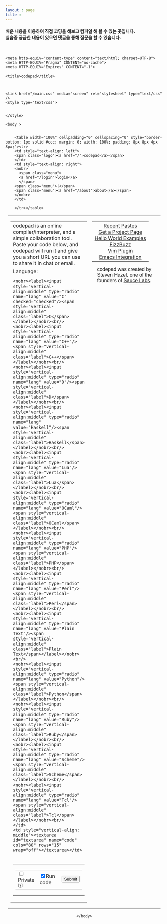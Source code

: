 ```yaml
---
layout : page
title :
---
```

<h4>배운 내용을 이용하여 직접 코딩을 해보고 컴파일 해 볼 수 있는 곳입니다.<br/>
실습중 궁금한 내용이 있으면 댓글을 통해 질문을 할 수 있습니다.</h4>
<br/>

<!DOCTYPE html>
<html>

<head>

    <meta http-equiv="content-type" content="text/html; charset=UTF-8">
    <meta HTTP-EQUIV="Pragma" CONTENT="no-cache">
    <meta HTTP-EQUIV="Expires" CONTENT="-1">

    <title>codepad</title>

    

    <link href="/main.css" media="screen" rel="stylesheet" type="text/css" />
    <style type="text/css">
    

    </style>

</head>


    <body >


        <table width="100%" cellpadding="0" cellspacing="0" style="border-bottom: 1px solid #ccc; margin: 0; width: 100%; padding: 8px 8px 4px 8px;"><tr>
        <td style="text-align: left">
        <span class="logo"><a href="/">codepad</a></span>
        </td>
        <td style="text-align: right">
        <nobr>
          <span class="menu">
          <a href="/login">login</a>
          </span>
        <span class="menu">|</span>
        <span class="menu"><a href="/about">about</a></span>
        </nobr>
        </td>
        
        </tr></table>

<div style="margin: 8px 8px 8px 8px">

        





<p>
<center>
<table border="0" cellpadding="0" cellspacing="0" width="1%">
<tr>
<td style="vertical-align: top" width="1%">

  <div
   class="editor"
   id="editor"
  >
  <form action="/" method="post">
  <table cellpadding="10" width="1%">
    <tr>
    <td colspan="2">
    <span class="label">codepad is an online compiler/interpreter,
    and a simple collaboration tool.<br/>  Paste your code below, and
    codepad will run it and give you a short URL you can use to share
    it in chat or email.
    </span>
    </td>
    </tr>

  <tr>
    <td style="vertical-align: top"><span style="vertical-align:middle" class="label">Language:</span>
   <br/>

    <nobr><label><input style="vertical-align:middle" type="radio" name="lang" value="C" checked="checked"/><span style="vertical-align:middle" class="label">C</span></label></nobr><br/>
    <nobr><label><input style="vertical-align:middle" type="radio" name="lang" value="C++"/><span style="vertical-align:middle" class="label">C++</span></label></nobr><br/>
    <nobr><label><input style="vertical-align:middle" type="radio" name="lang" value="D"/><span style="vertical-align:middle" class="label">D</span></label></nobr><br/>
    <nobr><label><input style="vertical-align:middle" type="radio" name="lang" value="Haskell"/><span style="vertical-align:middle" class="label">Haskell</span></label></nobr><br/>
    <nobr><label><input style="vertical-align:middle" type="radio" name="lang" value="Lua"/><span style="vertical-align:middle" class="label">Lua</span></label></nobr><br/>
    <nobr><label><input style="vertical-align:middle" type="radio" name="lang" value="OCaml"/><span style="vertical-align:middle" class="label">OCaml</span></label></nobr><br/>
    <nobr><label><input style="vertical-align:middle" type="radio" name="lang" value="PHP"/><span style="vertical-align:middle" class="label">PHP</span></label></nobr><br/>
    <nobr><label><input style="vertical-align:middle" type="radio" name="lang" value="Perl"/><span style="vertical-align:middle" class="label">Perl</span></label></nobr><br/>
    <nobr><label><input style="vertical-align:middle" type="radio" name="lang" value="Plain Text"/><span style="vertical-align:middle" class="label">Plain Text</span></label></nobr><br/>
    <nobr><label><input style="vertical-align:middle" type="radio" name="lang" value="Python"/><span style="vertical-align:middle" class="label">Python</span></label></nobr><br/>
    <nobr><label><input style="vertical-align:middle" type="radio" name="lang" value="Ruby"/><span style="vertical-align:middle" class="label">Ruby</span></label></nobr><br/>
    <nobr><label><input style="vertical-align:middle" type="radio" name="lang" value="Scheme"/><span style="vertical-align:middle" class="label">Scheme</span></label></nobr><br/>
    <nobr><label><input style="vertical-align:middle" type="radio" name="lang" value="Tcl"/><span style="vertical-align:middle" class="label">Tcl</span></label></nobr><br/>
    </td>
    <td style="vertical-align: middle"><textarea id="textarea" name="code" cols="80" rows="15" wrap="off"></textarea></td>
  </tr>
  <tr>
    <td colspan="2" style="vertical-align: middle; text-align: right">
      <table cellspacing="0" cellpadding="0" width="100%"><tr>
      <td style="text-align: right;">
      <div style="float: right">
      <table><tr>
      <td>
      <label style="margin-right:1em">
        <input style="vertical-align:middle"
          type="checkbox" name="private" value="True"
        /><span style="vertical-align:middle" class="label">Private</span>
              <span class="label" style="font-size:75%;">[<a href="/help/private-pastes" onClick="window.open(this.href, 'new_window', 'height=300, width=400'); return false;">?</a>]</span>
      </label>
      </td>
      <td>
      <label style="margin-right:1em">
        <input style="vertical-align:middle"
          type="checkbox" name="run" value="True"
            checked="True"
        /><span style="vertical-align:middle" class="label">Run code</span>
      </label>
      </td>
      <td style="text-align: right">
      <input type="submit" name="submit" value="Submit"/>
      </td>
      </tr></table>
      </div>
      </td></tr></table>
    </td>
  </tr>
  </table>
  </form>
  </div>
  <script>
    // Allow the usage of the tab key when typing in the code box, 
    // rather than unfocusing the element.

    var ta = document.getElementById('textarea');
    ta.onkeydown = function(e) {
      // if the key was the tab key, and the browser isn't so 
      // prehistoric that it doesn't support selectionStart / selectionEnd
      if (e.keyCode === 9 && typeof ta.selectionStart !== 'undefined') {
        var startPosition = ta.selectionStart;
        var endPosition = ta.selectionEnd;
       
        // insert spaces
        ta.value = (ta.value.substring(0, startPosition) + 
                    '    ' + 
                    ta.value.substring(endPosition, ta.value.length));
       
        // move the cursor to after the inserted spaces
        ta.selectionStart = ta.selectionEnd = startPosition + 4;
       
        // don't unfocus the textarea (the default behaviour of the tab key)
        return false;
      }
    };
  </script>

</td>

<td style="text-align: right; vertical-align: top">
<div class="front-menu">
<table cellpadding="10">
<tr><td style="text-align: center">
<span class="label">
<nobr>
<a href="/recent">Recent Pastes</a>
</nobr>
</span><br/>
<span class="label">
<nobr>
<a href="/mkproj">Get a Project Page</a>
</nobr>
</span><br/>
<span class="label">
<nobr>
<a href="/hello-world">Hello World Examples</a>
</nobr>
</span><br/>
<span class="label">
<nobr>
<a href="/fizzbuzz">FizzBuzz</a>
</nobr>
</span><br/>
<span class="label">
<nobr>
<a href="http://www.vim.org/scripts/script.php?script_id=2298">Vim Plugin</a>
</nobr>
</span><br/>
<span class="label">
<nobr>
<a href="http://github.com/ruediger/emacs-codepad">Emacs Integration</a>
</nobr>
</span>
</td></tr>
</table>
</div>

<div style="text-align: left; margin-left: 1em; margin-top: 1em; font-family: ariel,sans-serif;">
codepad was created by Steven Hazel, one of the founders of
<a href="http://saucelabs.com/">Sauce Labs</a>.

</div>

</td></tr>
</table>



    </body>
</html>







<body>
<div id="disqus_thread"></div>
    <script type="text/javascript">
        /* * * CONFIGURATION VARIABLES: EDIT BEFORE PASTING INTO YOUR WEBPAGE * * */
        var disqus_shortname = 'csekut1'; // required: replace example with your forum shortname

        /* * * DON'T EDIT BELOW THIS LINE * * */
        (function() {
            var dsq = document.createElement('script'); dsq.type = 'text/javascript'; dsq.async = true;
            dsq.src = '//' + disqus_shortname + '.disqus.com/embed.js';
            (document.getElementsByTagName('head')[0] || document.getElementsByTagName('body')[0]).appendChild(dsq);
        })();
    </script>
    <noscript>Please enable JavaScript to view the <a href="http://disqus.com/?ref_noscript">comments powered by Disqus.</a></noscript>
<body/>
